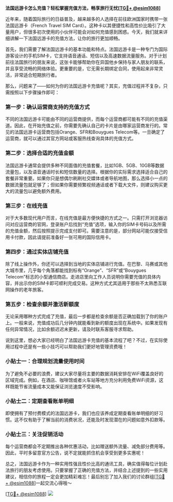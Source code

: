 **法国远游卡怎么充值？轻松掌握充值方法，畅享旅行无忧[[TG💪+ @esim1088](https://t.me/s/esim1088)]**

近年来，随着国际旅行的日益普及，越来越多的人选择在前往欧洲国家时携带一张法国远游卡（French Travel SIM Card）。这种卡以其便捷性和高性价比吸引了大量用户，但很多初次使用的小伙伴可能会对如何充值感到困惑。今天，我们就来详细讲解一下法国远游卡的充值方法，让你的旅行更加顺畅。

首先，我们需要了解法国远游卡的基本功能和特点。法国远游卡是一种专门为国际游客设计的手机SIM卡，它支持语音通话、短信以及高速数据流量服务。对于计划前往法国旅行的朋友来说，这张卡能够帮助你在异国他乡保持与家人朋友的联系，并且享受流畅的网络体验。更重要的是，它无需长期绑定合同，使用起来非常灵活，非常适合短期旅行者。

那么，问题来了——如何为你的法国远游卡充值呢？其实，充值过程并不复杂，只需按照以下步骤操作即可：

### 第一步：确认运营商支持的充值方式

不同的法国远游卡可能由不同的运营商提供，而每个运营商都可能有不同的充值渠道。因此，在开始充值之前，你需要先确认自己的卡片是由哪家运营商发行的。常见的法国远游卡运营商包括Orange、SFR和Bouygues Telecom等。一旦确定了运营商，就可以通过其官方网站或客服热线查询具体的充值方式。

### 第二步：选择合适的充值金额

法国远游卡通常会提供多种不同面值的充值套餐，比如1GB、5GB、10GB等数据流量包，以及语音通话时长和短信数量的选择。根据你的实际需求选择适合自己的套餐非常重要。如果你只是想偶尔刷刷社交媒体或者导航地图，那么选择小一点的数据流量包就足够了；但如果你需要频繁视频通话或者下载大文件，则建议购买更大的流量包以避免额外费用。

### 第三步：在线充值

对于大多数现代用户而言，在线充值是最方便快捷的方式之一。只需打开浏览器访问对应运营商的官网，登录账户后找到“充值”选项，输入你的SIM卡号码以及所需的充值金额，然后按照提示完成支付即可。需要注意的是，部分网站可能仅接受信用卡付款，因此请提前准备好一张可用的国际信用卡。

### 第四步：通过实体店铺充值

除了线上操作外，你还可以选择到当地的实体店铺进行充值。在巴黎、马赛或其他大城市里，几乎每个角落都能找到标有“Orange”、“SFR”或“Bouygues Telecom”标志的小型通信商店。走进店里向工作人员说明你需要充值的具体内容，并出示你的SIM卡即可顺利完成交易。这种方式尤其适用于那些不太熟悉互联网操作的老年旅客。

### 第五步：检查余额并激活新额度

无论采用哪种方式完成了充值，最后一步都是检查余额是否正确加载到了你的账户上。一般来说，充值成功后几分钟内就能看到新的额度出现在系统中。如果发现有任何异常情况，比如余额迟迟未更新，请及时联系客服寻求帮助。

说到这里，想必大家已经明白了法国远游卡充值的基本流程了吧？不过，在实际使用过程中还是有一些小技巧可以帮助我们更好地管理资费哦！

### 小贴士一：合理规划流量使用时间

为了避免不必要的浪费，建议大家尽量将主要的数据消耗安排在WiFi覆盖良好的区域完成。例如，在酒店、咖啡馆或者火车站等地方充分利用免费WiFi资源，这样既能节省流量成本又能保证浏览速度不受影响。

### 小贴士二：定期查看账单明细

即使拥有了预付费模式的法国远游卡，我们也应该养成定期查看账单明细的好习惯。这不仅有助于了解当前的消费状况，还能及时发现潜在的问题如意外扣款等。

### 小贴士三：关注促销活动

每个运营商都会不定期推出各种优惠活动，比如赠送额外流量、减免部分费用等。因此，平时多留意官方公告，说不定就能抓住机会享受到更多实惠呢！

总之，法国远游卡作为一种实用性强且性价比高的通讯工具，确实值得每位计划赴法旅行的朋友考虑使用。只要掌握了正确的充值方法，并结合上述提到的一些实用建议，相信你的旅程一定会更加精彩难忘！最后别忘了加入我们的讨论群组[[TG💪+ @esim1088](https://t.me/s/esim1088)]一起交流心得哦～

[[TG💪+ @esim1088](https://t.me/s/esim1088)] ![](https://i.postimg.cc/4NQfJmqS/Snipaste-2025-05-13-00-14-12.png)